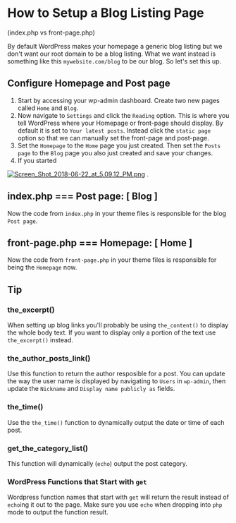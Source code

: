 # How to Setup a Blog Listing Page 
(index.php vs front-page.php)

By default WordPress makes your homepage a generic blog listing but we don't want our root domain to be a blog listing. What we want instead is something like this `mywebsite.com/blog` to be our blog. So let's set this up.

## Configure Homepage and Post page
1. Start by accessing your wp-admin dashboard. Create two new pages called `Home` and `Blog`.
2. Now navigate to `Settings` and click the `Reading` option. This is where you tell WordPress where your Homepage or front-page should display. By default it is set to `Your latest posts`. Instead click the `static page` option so that we can manually set the front-page and post-page.
3. Set the `Homepage` to the `Home` page you just created. Then set the `Posts page` to the `Blog` page you also just created and save your changes.  
4. If you started 

[![Screen_Shot_2018-06-22_at_5.09.12_PM.png](https://s15.postimg.cc/8x8eeeozf/Screen_Shot_2018-06-22_at_5.09.12_PM.png)](https://postimg.cc/image/m1dyr3h13/) . 

##  index.php === Post page: [ Blog ]
Now the code from `index.php` in your theme files is responsible for the blog `Post page`.

## front-page.php === Homepage: [ Home ]
Now the code from `front-page.php` in your theme files is responsible for being the `Homepage` now.

## Tip

### the_excerpt()

When setting up blog links you'll probably be using `the_content()` to display the whole body text. If you want to display only a portion of the text use `the_excerpt()` instead.  

### the_author_posts_link()

Use this function to return the author resposible for a post. You can update the way the user name is displayed by navigating to `Users` in `wp-admin`, then update the `Nickname` and `Display name publicly as` fields.  

### the_time()

Use the `the_time()` function to dynamically output the date or time of each post.

### get_the_category_list()

This function will dynamically (`echo`) output the post category.

### WordPress Functions that Start with `get`

Wordpress function names that start with `get` will return the result instead of `echo`ing it out to the page. Make sure you use `echo` when dropping into `php` mode to output the function result.
